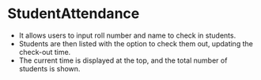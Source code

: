 # StudentAttendance

 - It allows users to input roll number and name to check in students.
 - Students are then listed with the option to check them out, updating the check-out time.
- The current time is displayed at the top, and the total number of students is shown. 
